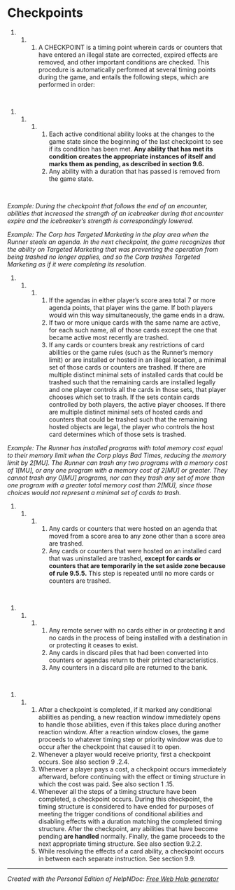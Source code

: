 # Checkpoints

1. &nbsp;
   1. &nbsp;
      1. A CHECKPOINT is a timing point wherein cards or counters that have entered an illegal state are corrected, expired effects are removed, and other important conditions are checked. This procedure is automatically performed at several timing points during the game, and entails the following steps, which are performed in order:

&nbsp;

1. &nbsp;
   1. &nbsp;
      1. &nbsp;
         1. Each active conditional ability looks at the changes to the game state since the beginning of the last checkpoint to see if its condition has been met. **Any ability that has met its condition creates the appropriate instances of itself and marks them as pending, as described in section 9.6.**
         1. Any ability with a duration that has passed is removed from the game state.

&nbsp;

*Example: During the checkpoint that follows the end of an encounter, abilities that increased the strength of an icebreaker during that encounter expire and the icebreaker’s strength is correspondingly lowered.*

*Example: The Corp has Targeted Marketing in the play area when the Runner steals an agenda. In the next checkpoint, the game recognizes that the ability on Targeted Marketing that was preventing the operation from being trashed no longer applies, and so the Corp trashes Targeted Marketing as if it were completing its resolution.*

1. &nbsp;
   1. &nbsp;
      1. &nbsp;
         1. If the agendas in either player’s score area total 7 or more agenda points, that player wins the game. If both players would win this way simultaneously, the game ends in a draw.
         1. If two or more unique cards with the same name are active, for each such name, all of those cards except the one that became active most recently are trashed.
         1. If any cards or counters break any restrictions of card abilities or the game rules (such as the Runner’s memory limit) or are installed or hosted in an illegal location, a minimal set of those cards or counters are trashed. If there are multiple distinct minimal sets of installed cards that could be trashed such that the remaining cards are installed legally and one player controls all the cards in those sets, that player chooses which set to trash. If the sets contain cards controlled by both players, the active player chooses. If there are multiple distinct minimal sets of hosted cards and counters that could be trashed such that the remaining hosted objects are legal, the player who controls the host card determines which of those sets is trashed.

*Example: The Runner has installed programs with total memory cost equal to their memory limit when the Corp plays Bad Times, reducing the memory limit by 2\[MU\]. The Runner can trash any two programs with a memory cost of 1\[MU\], or any one program with a memory cost of 2\[MU\] or greater. They cannot trash any 0\[MU\] programs, nor can they trash any set of more than one program with a greater total memory cost than 2\[MU\], since those choices would not represent a minimal set of cards to trash.*

1. &nbsp;
   1. &nbsp;
      1. &nbsp;
         1. Any cards or counters that were hosted on an agenda that moved from a score area to any zone other than a score area are trashed.
         1. Any cards or counters that were hosted on an installed card that was uninstalled are trashed, **except for cards or counters that are temporarily in the set aside zone because of rule 9.5.5.** This step is repeated until no more cards or counters are trashed.

&nbsp;

1. &nbsp;
   1. &nbsp;
      1. &nbsp;
         1. Any remote server with no cards either in or protecting it and no cards in the process of being installed with a destination in or protecting it ceases to exist.
         1. Any cards in discard piles that had been converted into counters or agendas return to their printed characteristics.
         1. Any counters in a discard pile are returned to the bank.

&nbsp;

1. &nbsp;
   1. &nbsp;
      1. After a checkpoint is completed, if it marked any conditional abilities as pending, a new reaction window immediately opens to handle those abilities, even if this takes place during another reaction window. After a reaction window closes, the game proceeds to whatever timing step or priority window was due to occur after the checkpoint that caused it to open.
      1. Whenever a player would receive priority, first a checkpoint occurs. See also section 9 .2.4.
      1. Whenever a player pays a cost, a checkpoint occurs immediately afterward, before continuing with the effect or timing structure in which the cost was paid. See also section 1 .15.
      1. Whenever all the steps of a timing structure have been completed, a checkpoint occurs. During this checkpoint, the timing structure is considered to have ended for purposes of meeting the trigger conditions of conditional abilities and disabling effects with a duration matching the completed timing structure. After the checkpoint, any abilities that have become pending **are handled** normally. Finally, the game proceeds to the next appropriate timing structure. See also section 9.2.2.
      1. While resolving the effects of a card ability, a checkpoint occurs in between each separate instruction. See section 9.9.

***
_Created with the Personal Edition of HelpNDoc: [Free Web Help generator](<https://www.helpndoc.com>)_
